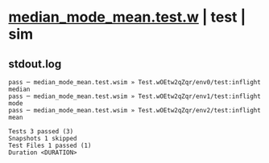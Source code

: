 # [median_mode_mean.test.w](../../../../../../examples/tests/sdk_tests/math/median_mode_mean.test.w) | test | sim

## stdout.log
```log
pass ─ median_mode_mean.test.wsim » Test.wOEtw2qZqr/env0/test:inflight median
pass ─ median_mode_mean.test.wsim » Test.wOEtw2qZqr/env1/test:inflight mode  
pass ─ median_mode_mean.test.wsim » Test.wOEtw2qZqr/env2/test:inflight mean  

Tests 3 passed (3)
Snapshots 1 skipped
Test Files 1 passed (1)
Duration <DURATION>
```


